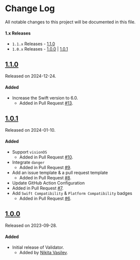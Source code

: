 # Change Log
All notable changes to this project will be documented in this file.

#### 1.x Releases
- `1.1.x` Releases - [1.1.0](#110)
- `1.0.x` Releases - [1.0.0](#100) | [1.0.1](#101)

## [1.1.0](https://github.com/space-code/validator/releases/tag/1.1.0)
Released on 2024-12-24.

#### Added
- Increase the Swift version to 6.0.
  - Added in Pull Request [#13](https://github.com/space-code/validator/pull/13).

## [1.0.1](https://github.com/space-code/validator/releases/tag/1.0.1)
Released on 2024-01-10.

#### Added
- Support `visionOS`
  - Added in Pull Request [#10](https://github.com/space-code/validator/pull/10).
- Integrate `danger`
  - Added in Pull Request [#9](https://github.com/space-code/validator/pull/9).
- Add an issue template & a pull request template
  - Added in Pull Request [#8](https://github.com/space-code/validator/pull/8).
-  Update GitHub Action Configuration
  - Added in Pull Request [#7](https://github.com/space-code/validator/pull/7).
- Add `Swift Compatibility` & `Platform Compatibility` badges
  - Added in Pull Request [#6](https://github.com/space-code/validator/pull/6).

## [1.0.0](https://github.com/space-code/validator/releases/tag/1.0.0)
Released on 2023-09-28.

#### Added
- Initial release of Validator.
  - Added by [Nikita Vasilev](https://github.com/nik3212).
